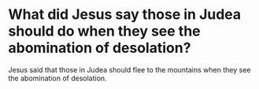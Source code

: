 # What did Jesus say those in Judea should do when they see the abomination of desolation?

Jesus said that those in Judea should flee to the mountains when they see the abomination of desolation.
